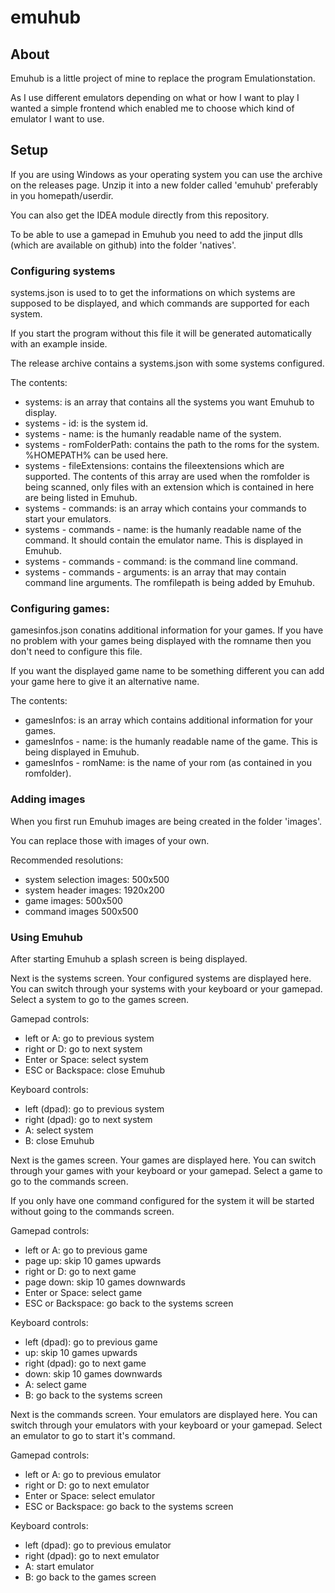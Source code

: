 # emuhub
## About
Emuhub is a little project of mine to replace the program Emulationstation.

As I use different emulators depending on what or how I want to play I wanted a simple frontend which enabled me to choose which kind of emulator I want to use.

## Setup
If you are using Windows as your operating system you can use the archive on the releases page. Unzip it into a new folder called 'emuhub' preferably in you homepath/userdir.

You can also get the IDEA module directly from this repository.

To be able to use a gamepad in Emuhub you need to add the jinput dlls (which are available on github) into the folder 'natives'. 

### Configuring systems
systems.json is used to to get the informations on which systems are supposed to be displayed, and which commands are supported for each system.

If you start the program without this file it will be generated automatically with an example inside.

The release archive contains a systems.json with some systems configured.

The contents:
- systems: is an array that contains all the systems you want Emuhub to display.
- systems - id: is the system id.
- systems - name: is the humanly readable name of the system.
- systems - romFolderPath: contains the path to the roms for the system. %HOMEPATH% can be used here.
- systems - fileExtensions: contains the fileextensions which are supported. The contents of this array are used when the romfolder is being scanned, only files with an extension which is contained in here are being listed in Emuhub.
- systems - commands: is an array which contains your commands to start your emulators.
- systems - commands - name: is the humanly readable name of the command. It should contain the emulator name. This is displayed in Emuhub.
- systems - commands - command: is the command line command.
- systems - commands - arguments: is an array that may contain command line arguments. The romfilepath is being added by Emuhub.

### Configuring games:
gamesinfos.json conatins additional information for your games. If you have no problem with your games being displayed with the romname then you don't need to configure this file.

If you want the displayed game name to be something different you can add your game here to give it an alternative name.

The contents:
- gamesInfos: is an array which contains additional information for your games.
- gamesInfos - name: is the humanly readable name of the game. This is being displayed in Emuhub.
- gamesInfos - romName: is the name of your rom (as contained in you romfolder).

### Adding images
When you first run Emuhub images are being created in the folder 'images'.

You can replace those with images of your own.

Recommended resolutions:
- system selection images: 500x500
- system header images: 1920x200
- game images: 500x500
- command images 500x500

### Using Emuhub
After starting Emuhub a splash screen is being displayed.

Next is the systems screen. Your configured systems are displayed here. You can switch through your systems with your keyboard or your gamepad. Select a system to go to the games screen.

Gamepad controls:
- left or A: go to previous system
- right or D: go to next system
- Enter or Space: select system
- ESC or Backspace: close Emuhub

Keyboard controls:
- left (dpad): go to previous system
- right (dpad): go to next system
- A: select system
- B: close Emuhub

Next is the games screen. Your games are displayed here. You can switch through your games with your keyboard or your gamepad. Select a game to go to the commands screen.

If you only have one command configured for the system it will be started without going to the commands screen.

Gamepad controls:
- left or A: go to previous game
- page up: skip 10 games upwards
- right or D: go to next game
- page down: skip 10 games downwards
- Enter or Space: select game
- ESC or Backspace: go back to the systems screen

Keyboard controls:
- left (dpad): go to previous game
- up: skip 10 games upwards
- right (dpad): go to next game
- down: skip 10 games downwards
- A: select game
- B: go back to the systems screen

Next is the commands screen. Your emulators are displayed here. You can switch through your emulators with your keyboard or your gamepad. Select an emulator to go to start it's command.

Gamepad controls:
- left or A: go to previous emulator
- right or D: go to next emulator
- Enter or Space: select emulator
- ESC or Backspace: go back to the systems screen

Keyboard controls:
- left (dpad): go to previous emulator
- right (dpad): go to next emulator
- A: start emulator
- B: go back to the games screen
